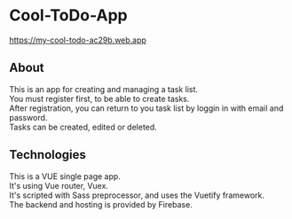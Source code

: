 # Cool-ToDo-App
https://my-cool-todo-ac29b.web.app

## About
This is an app for creating and managing a task list.  
You must register first, to be able to create tasks.  
After registration, you can return to you task list by loggin in with email and password.  
Tasks can be created, edited or deleted.  

## Technologies
This is a VUE single page app.  
It's using Vue router, Vuex.  
It's scripted with Sass preprocessor, and uses the Vuetify framework.  
The backend and hosting is provided by Firebase.  
